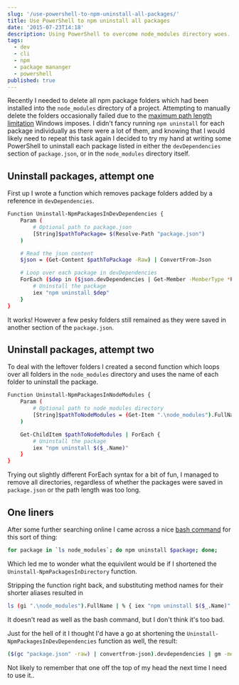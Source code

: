```yaml
---
slug: '/use-powershell-to-npm-uninstall-all-packages/'
title: Use PowerShell to npm uninstall all packages
date: '2015-07-23T14:18'
description: Using PowerShell to overcome node_modules directory woes.
tags:
  - dev
  - cli
  - npm
  - package mananger
  - powershell
published: true
---
```


Recently I needed to delete all npm package folders which had been installed into the `node_modules` directory of a project. Attempting to manually delete the folders occasionally failed due to the [maximum path length limitation](https://msdn.microsoft.com/en-us/library/aa365247%28v=vs.85%29.aspx#maxpath) Windows imposes. I didn't fancy running `npm uninstall` for each package individually as there were a lot of them, and knowing that I would likely need to repeat this task again I decided to try my hand at writing some PowerShell to uninstall each package listed in either the `devDependencies` section of `package.json`, or in the `node_modules` directory itself.

## Uninstall packages, attempt one

First up I wrote a function which removes package folders added by a reference in `devDependencies`.

```bash
Function Uninstall-NpmPackagesInDevDependencies {
    Param (
        # Optional path to package.json
        [String]$pathToPackage= $(Resolve-Path "package.json")
    )

    # Read the json content
    $json = (Get-Content $pathToPackage -Raw) | ConvertFrom-Json

    # Loop over each package in devDependencies
    ForEach ($dep in ($json.devDependencies | Get-Member -MemberType *Property).Name) {
        # Uninstall the package
        iex "npm uninstall $dep"
    }
}
```

It works! However a few pesky folders still remained as they were saved in another section of the `package.json`.

## Uninstall packages, attempt two

To deal with the leftover folders I created a second function which loops over all folders in the `node_modules` directory and uses the name of each folder to uninstall the package.

```bash
Function Uninstall-NpmPackagesInNodeModules {
    Param (
        # Optional path to node_modules directory
        [String]$pathToNodeModules = (Get-Item ".\node_modules").FullName
    )

    Get-ChildItem $pathToNodeModules | ForEach {
        # Uninstall the package
        iex "npm uninstall $($_.Name)"
    }
}
```

Trying out slightly different ForEach syntax for a bit of fun, I managed to remove all directories, regardless of whether the packages were saved in `package.json` or the path length was too long.

## One liners

After some further searching online I came across a nice [bash command](http://blog.legacyteam.info/2014/10/how-to-remove-all-local-npm-packages/) for this sort of thing:

```bash
for package in `ls node_modules`; do npm uninstall $package; done;
```

Which led me to wonder what the equivilent would be if I shortened the `Uninstall-NpmPackagesInDirectory` function.

Stripping the function right back, and substituting method names for their shorter aliases resulted in

```bash
ls (gi ".\node_modules").FullName | % { iex "npm uninstall $($_.Name)" }
```

It doesn't read as well as the bash command, but I don't think it's too bad.

Just for the hell of it I thought I'd have a go at shortening the `Uninstall-NpmPackagesInDevDependencies` function as well, the result:

```bash
($(gc "package.json" -raw) | convertfrom-json).devdependencies | gm -membertype *property | % { iex "npm uninstall $dep" }
```

Not likely to remember that one off the top of my head the next time I need to use it..
